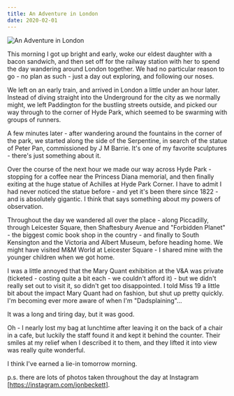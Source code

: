 ```yaml
---
title: An Adventure in London
date: 2020-02-01
---
```


![An Adventure in London](https://source.unsplash.com/2aFp6EWWs58/1600x900)

This morning I got up bright and early, woke our eldest daughter with a bacon sandwich, and then set off for the railway station with her to spend the day wandering around London together. We had no particular reason to go - no plan as such - just a day out exploring, and following our noses.

We left on an early train, and arrived in London a little under an hour later. Instead of diving straight into the Underground for the city as we normally might, we left Paddington for the bustling streets outside, and picked our way through to the corner of Hyde Park, which seemed to be swarming with groups of runners.

A few minutes later - after wandering around the fountains in the corner of the park, we started along the side of the Serpentine, in search of the statue of Peter Pan, commissioned by J M Barrie. It's one of my favorite sculptures - there's just something about it.

Over the course of the next hour we made our way across Hyde Park - stopping for a coffee near the Princess Diana memorial, and then finally exiting at the huge statue of Achilles at Hyde Park Corner. I have to admit I had never noticed the statue before - and yet it's been there since 1822 - and is absolutely gigantic. I think that says something about my powers of observation.

Throughout the day we wandered all over the place - along Piccadilly, through Leicester Square, then Shaftesbury Avenue and "Forbidden Planet" - the biggest comic book shop in the country - and finally to South Kensington and the Victoria and Albert Museum, before heading home. We might have visited M&M World at Leicester Square - I shared mine with the younger children when we got home.

I was a little annoyed that the Mary Quant exhibition at the V&A was private (ticketed - costing quite a bit each - we couldn't afford it) - but we didn't really set out to visit it, so didn't get too disappointed. I told Miss 19 a little bit about the impact Mary Quant had on fashion, but shut up pretty quickly. I'm becoming ever more aware of when I'm "Dadsplaining"...

It was a long and tiring day, but it was good.

Oh - I nearly lost my bag at lunchtime after leaving it on the back of a chair in a cafe, but luckily the staff found it and kept it behind the counter. Their smiles at my relief when I described it to them, and they lifted it into view was really quite wonderful.

I think I've earned a lie-in tomorrow morning.

p.s. there are lots of photos taken throughout the day at Instagram [https://instagram.com/jonbeckett].
